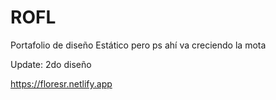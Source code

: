 # ROFL
Portafolio de diseño
Estático pero ps ahí va creciendo la mota

Update: 2do diseño

https://floresr.netlify.app